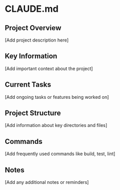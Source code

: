 # CLAUDE.md

## Project Overview
[Add project description here]

## Key Information
[Add important context about the project]

## Current Tasks
[Add ongoing tasks or features being worked on]

## Project Structure
[Add information about key directories and files]

## Commands
[Add frequently used commands like build, test, lint]

## Notes
[Add any additional notes or reminders]